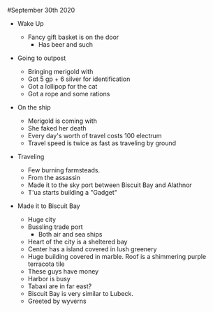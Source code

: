 #September 30th 2020
- Wake Up
	- Fancy gift basket is on the door 
		- Has beer and such

- Going to outpost
	- Bringing merigold with
	- Got 5 gp + 6 silver for identification 
	- Got a lollipop for the cat
	- Got a rope and some rations
- On the ship
	- Merigold is coming with
	- She faked her death
	- Every day's worth of travel costs 100 electrum
	- Travel speed is twice as fast as traveling by ground
- Traveling
	- Few burning farmsteads.
	- From the assassin 
	- Made it to the sky port between Biscuit Bay and Alathnor 
	- T'ua starts building a "Gadget" 
- Made it to Biscuit Bay
	- Huge city
	- Bussling trade port
		- Both air and sea ships
	- Heart of the city is a sheltered bay
	- Center has a island covered in lush greenery 
	- Huge building covered in marble. Roof is a shimmering purple terracota tile 
	- These guys have money
	- Harbor is busy
	- Tabaxi are in far east? 
	- Biscuit Bay is very similar to Lubeck.
	- Greeted by wyverns 
